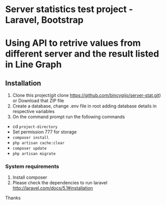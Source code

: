 # Server statistics test project  - Laravel, Bootstrap

# Using API to retrive values from different server and the result listed in Line Graph

## Installation

1. Clone this project(git clone https://github.com/bincygijo/server-stat.git) or Download that ZIP file
2. Create a database, change .env file in root adding database details in respective variables
3. On the command prompt run the following commands

* cd `project-directory`
* Set permission 777 for storage
* `composer install`
* `php artisan cache:clear`
* `composer update`
* `php artisan migrate`

### System requirements

1. Install composer
2. Please check the dependencies to run laravel http://laravel.com/docs/5.1#installation

Thanks
